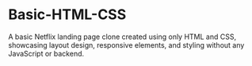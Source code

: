 # Basic-HTML-CSS
A basic Netflix landing page clone created using only HTML and CSS, showcasing layout design, responsive elements, and styling without any JavaScript or backend.

